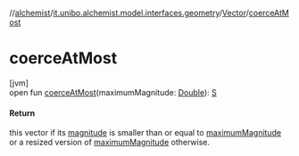 //[alchemist](../../../index.md)/[it.unibo.alchemist.model.interfaces.geometry](../index.md)/[Vector](index.md)/[coerceAtMost](coerce-at-most.md)

# coerceAtMost

[jvm]\
open fun [coerceAtMost](coerce-at-most.md)(maximumMagnitude: [Double](https://kotlinlang.org/api/latest/jvm/stdlib/kotlin/-double/index.html)): [S](index.md)

#### Return

this vector if its [magnitude](magnitude.md) is smaller than or equal to [maximumMagnitude](coerce-at-most.md) or a resized version of [maximumMagnitude](coerce-at-most.md) otherwise.
